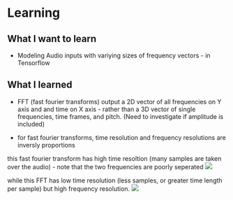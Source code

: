 # Learning

## What I want to learn

 - Modeling Audio inputs with variying sizes of frequency vectors - in Tensorflow

## What I learned

- FFT (fast fourier transforms) output a 2D vector of all frequencies on Y axis and and time on X axis - rather than a 3D vector of single frequencies, time frames, and pitch. (Need to investigate if amplitude is included)

- for fast fourier transforms, time resolution and frequency resolutions are inversly proportions

this fast fourier transform has high time resoltion (many samples are taken over the audio) - note that the two frequencies are poorly seperated
![](https://blogs.rstudio.com/tensorflow/posts/2019-02-07-audio-background/images/bandwidth_1_2.png)

while this FFT has low time resolution (less samples, or greater time length per sample) but high frequency resolution.
![](https://blogs.rstudio.com/tensorflow/posts/2019-02-07-audio-background/images/bandwidth_2_2.png)

